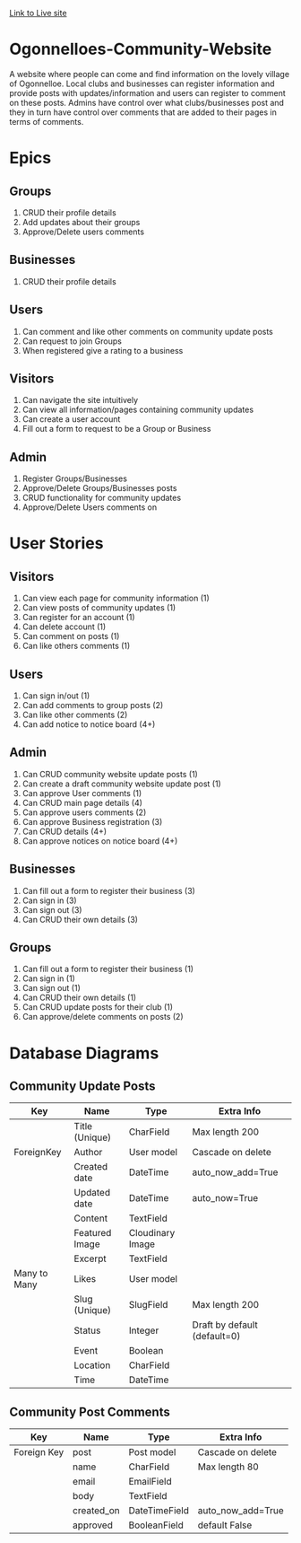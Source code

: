 [Link to Live site](https://community-website-ogonnelloe.herokuapp.com/)

# Ogonnelloes-Community-Website
A website where people can come and find information on the lovely village of Ogonnelloe. Local clubs and businesses can register information and provide posts with updates/information and users can register to comment on these posts. Admins have control over what clubs/businesses post and they in turn have control over comments that are added to their pages in terms of comments.

# Epics

## Groups
1. CRUD their profile details
2. Add updates about their groups
3. Approve/Delete users comments
## Businesses
1. CRUD their profile details
## Users
1. Can comment and like other comments on community update posts
2. Can request to join Groups
3. When registered give a rating to a business
## Visitors
1. Can navigate the site intuitively
2. Can view all information/pages containing community updates
3. Can create a user account
4. Fill out a form to request to be a Group or Business
## Admin
1. Register Groups/Businesses
2. Approve/Delete Groups/Businesses posts
3. CRUD functionality for community updates
4. Approve/Delete Users comments on 

# User Stories

## Visitors
1. Can view each page for community information (1)
2. Can view posts of community updates (1)
3. Can register for an account (1)
5. Can delete account (1)
6. Can comment on posts (1)
7. Can like others comments (1)

## Users
1. Can sign in/out (1)
3. Can add comments to group posts (2)
4. Can like other comments (2)
5. Can add notice to notice board (4+)

## Admin
1. Can CRUD community website update posts (1)
2. Can create a draft community website update post (1)
3. Can approve User comments (1)
4. Can CRUD main page details (4)
5. Can approve users comments (2)
6. Can approve Business registration (3)
7. Can CRUD <page name> details (4+)
8. Can approve notices on notice board (4+)

## Businesses
1. Can fill out a form to register their business (3)
2. Can sign in (3)
3. Can sign out (3)
3. Can CRUD their own details (3)

## Groups
1. Can fill out a form to register their business (1)
2. Can sign in (1)
3. Can sign out (1)
4. Can CRUD their own details (1)
5. Can CRUD update posts for their club (1)
6. Can approve/delete comments on posts (2)


# Database Diagrams

## Community Update Posts

| Key          | Name           | Type             | Extra Info                   |
|--------------|----------------|------------------|------------------------------|
|              | Title (Unique) | CharField        | Max length 200               |
| ForeignKey   | Author         | User model       | Cascade on delete            |
|              | Created date   | DateTime         | auto_now_add=True            |
|              | Updated date   | DateTime         | auto_now=True                |
|              | Content        | TextField        |                              |
|              | Featured Image | Cloudinary Image |                              |
|              | Excerpt        | TextField        |                              |
| Many to Many | Likes          | User model       |                              |
|              | Slug (Unique)  | SlugField        | Max length 200               |
|              | Status         | Integer          | Draft by default (default=0) |
|              | Event          | Boolean          |                              |
|              | Location       | CharField        |                              |
|              | Time           | DateTime         |                              |

## Community Post Comments

| Key         | Name       | Type          | Extra Info        |
|-------------|------------|---------------|-------------------|
| Foreign Key | post       | Post model    | Cascade on delete |
|             | name       | CharField     | Max length 80     |
|             | email      | EmailField    |                   |
|             | body       | TextField     |                   |
|             | created_on | DateTimeField | auto_now_add=True |
|             | approved   | BooleanField  | default False     |

